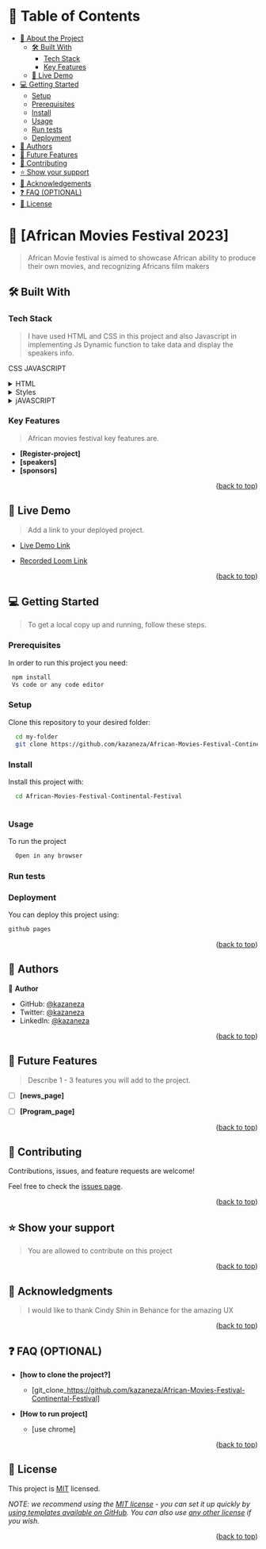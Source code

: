 

<!-- TABLE OF CONTENTS -->

# 📗 Table of Contents

- [📖 About the Project](#about-project)
  - [🛠 Built With](#built-with)
    - [Tech Stack](#tech-stack)
    - [Key Features](#key-features)
  - [🚀 Live Demo](#live-demo)
- [💻 Getting Started](#getting-started)
  - [Setup](#setup)
  - [Prerequisites](#prerequisites)
  - [Install](#install)
  - [Usage](#usage)
  - [Run tests](#run-tests)
  - [Deployment](#triangular_flag_on_post-deployment)
- [👥 Authors](#authors)
- [🔭 Future Features](#future-features)
- [🤝 Contributing](#contributing)
- [⭐️ Show your support](#support)
- [🙏 Acknowledgements](#acknowledgements)
- [❓ FAQ (OPTIONAL)](#faq)
- [📝 License](#license)

<!-- PROJECT DESCRIPTION -->

# 📖 [African Movies Festival 2023] <a name="about-project"></a>

> African Movie festival is aimed to showcase African ability to produce their own movies, and recognizing Africans film makers


## 🛠 Built With <a name="built-with"></a>

### Tech Stack <a name="tech-stack"></a>

> I have used HTML and CSS in this project and also Javascript in implementing Js Dynamic function to take data and display the speakers info.


CSS
JAVASCRIPT

<details>
  <summary>HTML</summary>
  <ul>
    <li><a href="#">HTML</a></li>
  </ul>
</details>

<details>
  <summary>Styles</summary>
  <ul>
    <li><a href="#">CSS</a></li>
  </ul>
</details>

<details>
<summary>jAVASCRIPT</summary>
  <ul>
    <li><a href="#">JAVASCRIPT</a></li>
  </ul>
</details>

<!-- Features -->

### Key Features <a name="key-features"></a>

> African movies festival key features are.

- **[Register-project]**
- **[speakers]**
- **[sponsors]**

<p align="right">(<a href="#readme-top">back to top</a>)</p>

<!-- LIVE DEMO -->

## 🚀 Live Demo <a name="live-demo"></a>

> Add a link to your deployed project.

- [Live Demo Link](https://kazaneza.github.io/African-Movies-Festival-Continental-Festival/)

- [Recorded Loom Link](https://www.loom.com/share/6520d4922380490c81b4b85ab2fec03f)

<p align="right">(<a href="#readme-top">back to top</a>)</p>

<!-- GETTING STARTED -->

## 💻 Getting Started <a name="getting-started"></a>

>To get a local copy up and running, follow these steps.
 

### Prerequisites

In order to run this project you need:


```sh
 npm install
 Vs code or any code editor

```


### Setup

Clone this repository to your desired folder:



```sh
  cd my-folder
  git clone https://github.com/kazaneza/African-Movies-Festival-Continental-Festival
```


### Install

Install this project with:


```sh
  cd African-Movies-Festival-Continental-Festival
  
```


### Usage

To run the project



```sh
  Open in any browser
```


### Run tests



### Deployment

You can deploy this project using:



```sh
github pages
```
 

<p align="right">(<a href="#readme-top">back to top</a>)</p>

<!-- AUTHORS -->

## 👥 Authors <a name="authors"></a>

👤 **Author**

- GitHub: [@kazaneza](https://github.com/kazaneza)
- Twitter: [@kazaneza](https://twitter.com/kazaneza)
- LinkedIn: [@kazaneza](https://linkedin.com/in/kazaneza)


<p align="right">(<a href="#readme-top">back to top</a>)</p>

<!-- FUTURE FEATURES -->

## 🔭 Future Features <a name="future-features"></a>

> Describe 1 - 3 features you will add to the project.

- [ ] **[news_page]**
- [ ] **[Program_page]**


<p align="right">(<a href="#readme-top">back to top</a>)</p>

<!-- CONTRIBUTING -->

## 🤝 Contributing <a name="contributing"></a>

Contributions, issues, and feature requests are welcome!

Feel free to check the [issues page](../../issues/).

<p align="right">(<a href="#readme-top">back to top</a>)</p>

<!-- SUPPORT -->

## ⭐️ Show your support <a name="support"></a>

> You are allowed to contribute on this project

<p align="right">(<a href="#readme-top">back to top</a>)</p>

<!-- ACKNOWLEDGEMENTS -->

## 🙏 Acknowledgments <a name="acknowledgements"></a>

 > I would like to thank Cindy Shin in Behance for the amazing UX


<p align="right">(<a href="#readme-top">back to top</a>)</p>

<!-- FAQ (optional) -->

## ❓ FAQ (OPTIONAL) <a name="faq"></a>



- **[how to clone the project?]**

  - [git_clone_https://github.com/kazaneza/African-Movies-Festival-Continental-Festival]

- **[How to run project]**

  - [use chrome]

<p align="right">(<a href="#readme-top">back to top</a>)</p>

<!-- LICENSE -->

## 📝 License <a name="license"></a>

This project is [MIT](./LICENSE) licensed.

_NOTE: we recommend using the [MIT license](https://choosealicense.com/licenses/mit/) - you can set it up quickly by [using templates available on GitHub](https://docs.github.com/en/communities/setting-up-your-project-for-healthy-contributions/adding-a-license-to-a-repository). You can also use [any other license](https://choosealicense.com/licenses/) if you wish._

<p align="right">(<a href="#readme-top">back to top</a>)</p>